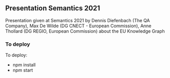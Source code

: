 ## Presentation Semantics 2021

Presentation given at Semantics 2021 by Dennis Diefenbach (The QA Company), Max De Wilde (DG CNECT - European Commission), Anne Thollard (DG REGIO, European Commission) about the EU Knowledge Graph

### To deploy

To deploy:
- npm install
- npm start


